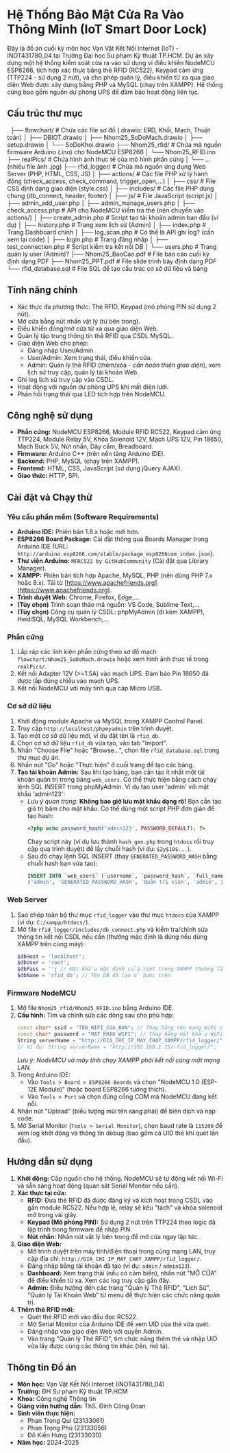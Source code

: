# Hệ Thống Bảo Mật Cửa Ra Vào Thông Minh (IoT Smart Door Lock)

Đây là đồ án cuối kỳ môn học Vạn Vật Kết Nối Internet (IoT) - INOT431780_04 tại Trường Đại học Sư phạm Kỹ thuật TP.HCM. Dự án xây dựng một hệ thống kiểm soát cửa ra vào sử dụng vi điều khiển NodeMCU ESP8266, tích hợp xác thực bằng thẻ RFID (RC522), Keypad cảm ứng (TTP224 - sử dụng 2 nút), và cho phép quản lý, điều khiển từ xa qua giao diện Web được xây dựng bằng PHP và MySQL (chạy trên XAMPP). Hệ thống cũng bao gồm nguồn dự phòng UPS để đảm bảo hoạt động liên tục.

## Cấu trúc thư mục
.
├── flowchart/ # Chứa các file sơ đồ (.drawio: ERD, Khối, Mạch, Thuật toán)
│ ├── DBIOT.drawio
│ ├── Nhom25_SoDoMach.drawio
│ ├── setup.drawio
│ └── SoDoKhoi.drawio
├── Nhom25_rfid/ # Chứa mã nguồn firmware Arduino (.ino) cho NodeMCU ESP8266
│ └── Nhom25_RFID.ino
├── realPics/ # Chứa hình ảnh thực tế của mô hình phần cứng
│ └── ... (nhiều file ảnh .jpg)
├── rfid_logger/ # Chứa mã nguồn ứng dụng Web Server (PHP, HTML, CSS, JS)
│ ├── actions/ # Các file PHP xử lý hành động (check_access, check_command, trigger_open,...)
│ ├── css/ # File CSS định dạng giao diện (style.css)
│ ├── includes/ # Các file PHP dùng chung (db_connect, header, footer)
│ ├── js/ # File JavaScript (script.js)
│ ├── admin_add_user.php
│ ├── admin_manage_users.php
│ ├── check_access.php # API cho NodeMCU kiểm tra thẻ (nên chuyển vào actions/)
│ ├── create_admin.php # Script tạo tài khoản admin ban đầu (ví dụ)
│ ├── history.php # Trang xem lịch sử (Admin)
│ ├── index.php # Trang Dashboard chính
│ ├── log_scan.php # Có thể là API ghi log? (cần xem lại code)
│ ├── login.php # Trang đăng nhập
│ ├── test_connection.php # Script kiểm tra kết nối DB
│ └── users.php # Trang quản lý user (Admin)?
├── Nhom25_BaoCao.pdf # File báo cáo cuối kỳ định dạng PDF
├── Nhom25_PPT.pdf # File slide trình bày định dạng PDF
└── rfid_database.sql # File SQL để tạo cấu trúc cơ sở dữ liệu và bảng


## Tính năng chính

*   Xác thực đa phương thức: Thẻ RFID, Keypad (mô phỏng PIN sử dụng 2 nút).
*   Mở cửa bằng nút nhấn vật lý (từ bên trong).
*   Điều khiển đóng/mở cửa từ xa qua giao diện Web.
*   Quản lý tập trung thông tin thẻ RFID qua CSDL MySQL.
*   Giao diện Web cho phép:
    *   Đăng nhập User/Admin.
    *   User/Admin: Xem trạng thái, điều khiển cửa.
    *   Admin: Quản lý thẻ RFID (thêm/xóa - *cần hoàn thiện giao diện*), xem lịch sử truy cập, quản lý tài khoản Web.
*   Ghi log lịch sử truy cập vào CSDL.
*   Hoạt động với nguồn dự phòng UPS khi mất điện lưới.
*   Phản hồi trạng thái qua LED tích hợp trên NodeMCU.

## Công nghệ sử dụng

*   **Phần cứng:** NodeMCU ESP8266, Module RFID RC522, Keypad cảm ứng TTP224, Module Relay 5V, Khóa Solenoid 12V, Mạch UPS 12V, Pin 18650, Mạch Buck 5V, Nút nhấn, Dây cắm, Breadboard.
*   **Firmware:** Arduino C++ (trên nền tảng Arduino IDE).
*   **Backend:** PHP, MySQL (chạy trên XAMPP).
*   **Frontend:** HTML, CSS, JavaScript (sử dụng jQuery AJAX).
*   **Giao thức:** HTTP, SPI.

## Cài đặt và Chạy thử

### Yêu cầu phần mềm (Software Requirements)

*   **Arduino IDE:** Phiên bản 1.8.x hoặc mới hơn.
*   **ESP8266 Board Package:** Cài đặt thông qua Boards Manager trong Arduino IDE (URL: `http://arduino.esp8266.com/stable/package_esp8266com_index.json`).
*   **Thư viện Arduino:** `MFRC522 by GitHubCommunity` (Cài đặt qua Library Manager).
*   **XAMPP:** Phiên bản tích hợp Apache, MySQL, PHP (nên dùng PHP 7.x hoặc 8.x). Tải từ [https://www.apachefriends.org](https://www.apachefriends.org).
*   **Trình duyệt Web:** Chrome, Firefox, Edge,...
*   **(Tùy chọn)** Trình soạn thảo mã nguồn: VS Code, Sublime Text,...
*   **(Tùy chọn)** Công cụ quản lý CSDL: phpMyAdmin (đi kèm XAMPP), HeidiSQL, MySQL Workbench,...

### Phần cứng

1.  Lắp ráp các linh kiện phần cứng theo sơ đồ mạch `flowchart/Nhom25_SoDoMach.drawio` hoặc xem hình ảnh thực tế trong `realPics/`.
2.  Kết nối Adapter 12V (>=1.5A) vào mạch UPS. Đảm bảo Pin 18650 đã được lắp đúng chiều vào mạch UPS.
3.  Kết nối NodeMCU với máy tính qua cáp Micro USB.

### Cơ sở dữ liệu

1.  Khởi động module Apache và MySQL trong XAMPP Control Panel.
2.  Truy cập `http://localhost/phpmyadmin` trên trình duyệt.
3.  Tạo một cơ sở dữ liệu mới, ví dụ đặt tên là `rfid_db`.
4.  Chọn cơ sở dữ liệu `rfid_db` vừa tạo, vào tab "Import".
5.  Nhấn "Choose File" hoặc "Browse...", chọn file `rfid_database.sql` trong thư mục dự án.
6.  Nhấn nút "Go" hoặc "Thực hiện" ở cuối trang để tạo các bảng.
7.  **Tạo tài khoản Admin:** Sau khi tạo bảng, bạn cần tạo ít nhất một tài khoản quản trị trong bảng `web_users`. Có thể thực hiện bằng cách chạy lệnh SQL INSERT trong phpMyAdmin. Ví dụ tạo user 'admin' với mật khẩu 'admin123':
    *   *Lưu ý quan trọng:* **Không bao giờ lưu mật khẩu dạng rõ!** Bạn cần tạo giá trị băm cho mật khẩu. Có thể dùng một script PHP đơn giản để tạo hash:
        ```php
        <?php echo password_hash('admin123', PASSWORD_DEFAULT); ?>
        ```
        Chạy script này (ví dụ lưu thành `hash_gen.php` trong `htdocs` rồi truy cập qua trình duyệt) để lấy chuỗi hash (ví dụ: `$2y$10$...`).
    *   Sau đó chạy lệnh SQL INSERT (thay `GENERATED_PASSWORD_HASH` bằng chuỗi hash bạn vừa tạo):
        ```sql
        INSERT INTO `web_users` (`username`, `password_hash`, `full_name`, `role`, `is_active`) VALUES
        ('admin', 'GENERATED_PASSWORD_HASH', 'Quản trị viên', 'admin', 1);
        ```

### Web Server

1.  Sao chép toàn bộ thư mục `rfid_logger` vào thư mục `htdocs` của XAMPP (ví dụ: `C:/xampp/htdocs/`).
2.  Mở file `rfid_logger/includes/db_connect.php` và kiểm tra/chỉnh sửa thông tin kết nối CSDL nếu cần (thường mặc định là đúng nếu dùng XAMPP trên cùng máy):
    ```php
    $dbHost = 'localhost';
    $dbUser = 'root';
    $dbPass = ''; // Mật khẩu mặc định của root trong XAMPP thường là rỗng
    $dbName = 'rfid_db'; // Tên DB đã tạo ở bước trên
    ```

### Firmware NodeMCU

1.  Mở file `Nhom25_rfid/Nhom25_RFID.ino` bằng Arduino IDE.
2.  **Cấu hình:** Tìm và chỉnh sửa các dòng sau cho phù hợp:
    ```cpp
    const char* ssid = "TEN_WIFI_CUA_BAN"; // Thay bằng tên mạng WiFi của bạn
    const char* password = "MAT_KHAU_WIFI"; // Thay bằng mật khẩu WiFi của bạn
    String serverName = "http://DIA_CHI_IP_MAY_CHAY_XAMPP/rfid_logger/"; // Thay bằng IP của máy tính chạy XAMPP
    // Ví dụ: String serverName = "http://192.168.1.15/rfid_logger/";
    ```
    *Lưu ý: NodeMCU và máy tính chạy XAMPP phải kết nối cùng một mạng LAN.*
3.  Trong Arduino IDE:
    *   Vào `Tools > Board > ESP8266 Boards` và chọn "NodeMCU 1.0 (ESP-12E Module)" (hoặc board ESP8266 tương thích).
    *   Vào `Tools > Port` và chọn đúng cổng COM mà NodeMCU đang kết nối.
4.  Nhấn nút "Upload" (biểu tượng mũi tên sang phải) để biên dịch và nạp code.
5.  Mở Serial Monitor (`Tools > Serial Monitor`), chọn baud rate là `115200` để xem log khởi động và thông tin debug (bao gồm cả UID thẻ khi quét lần đầu).

## Hướng dẫn sử dụng

1.  **Khởi động:** Cấp nguồn cho hệ thống. NodeMCU sẽ tự động kết nối Wi-Fi và sẵn sàng hoạt động (quan sát Serial Monitor nếu cần).
2.  **Xác thực tại cửa:**
    *   **RFID:** Đưa thẻ RFID đã được đăng ký và kích hoạt trong CSDL vào gần module RC522. Nếu hợp lệ, relay sẽ kêu "tách" và khóa solenoid mở trong vài giây.
    *   **Keypad (Mô phỏng PIN):** Sử dụng 2 nút trên TTP224 theo logic đã lập trình trong firmware để nhập PIN.
    *   **Nút nhấn:** Nhấn nút vật lý bên trong để mở cửa ngay lập tức.
3.  **Giao diện Web:**
    *   Mở trình duyệt trên máy tính/điện thoại trong cùng mạng LAN, truy cập địa chỉ: `http://DIA_CHI_IP_MAY_CHAY_XAMPP/rfid_logger/`.
    *   Đăng nhập bằng tài khoản đã tạo (ví dụ: `admin` / `admin123`).
    *   **Dashboard:** Xem trạng thái (nếu có cảm biến), nhấn nút "MỞ CỬA" để điều khiển từ xa. Xem các log truy cập gần đây.
    *   **Admin:** Điều hướng đến các trang "Quản lý Thẻ RFID", "Lịch Sử", "Quản lý Tài Khoản Web" từ menu để thực hiện các chức năng quản trị.
4.  **Thêm thẻ RFID mới:**
    *   Quét thẻ RFID mới vào đầu đọc RC522.
    *   Mở Serial Monitor của Arduino IDE để xem UID của thẻ vừa quét.
    *   Đăng nhập vào giao diện Web với quyền Admin.
    *   Vào trang "Quản lý Thẻ RFID", tìm chức năng thêm thẻ và nhập UID vừa lấy được cùng các thông tin khác (tên, mô tả).

## Thông tin Đồ án

*   **Môn học:** Vạn Vật Kết Nối Internet (INOT431780_04)
*   **Trường:** ĐH Sư phạm Kỹ thuật TP.HCM
*   **Khoa:** Công nghệ Thông tin
*   **Giảng viên hướng dẫn:** ThS. Đinh Công Đoan
*   **Sinh viên thực hiện:**
    *   Phan Trọng Quí (23133061)
    *   Phan Trọng Phú (23133056)
    *   Đỗ Kiến Hưng (23133030)
*   **Năm học:** 2024-2025